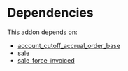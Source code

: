 # Dependencies

This addon depends on:

- [account_cutoff_accrual_order_base](https://github.com/bringout/oca-technical)
- [sale](https://github.com/bringout/oca-ocb-sale/tree/3e269fa48ad4d81d3305977a3a962b1dc0f75ef3/odoo-bringout-oca-ocb-sale)
- [sale_force_invoiced](https://github.com/bringout/oca-workflow-process)
